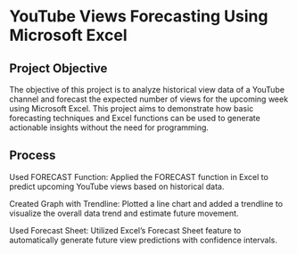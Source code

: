 # YouTube Views Forecasting Using Microsoft Excel
## Project Objective
The objective of this project is to analyze historical view data of a YouTube channel and forecast the expected number of views for the upcoming week using Microsoft Excel. This project aims to demonstrate how basic forecasting techniques and Excel functions can be used to generate actionable insights without the need for programming.

## Process
Used FORECAST Function:
Applied the FORECAST function in Excel to predict upcoming YouTube views based on historical data.

Created Graph with Trendline:
Plotted a line chart and added a trendline to visualize the overall data trend and estimate future movement.

Used Forecast Sheet:
Utilized Excel’s Forecast Sheet feature to automatically generate future view predictions with confidence intervals.
